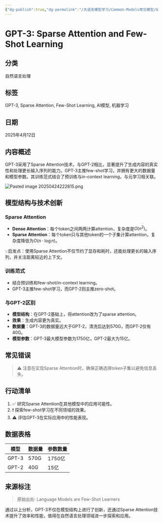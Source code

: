 ```yaml
---
{"dg-publish":true,"dg-permalink":"/大语言模型学习/Common-Models常见模型/GPT系列/GPT-3","dg-home":false,"dg-description":"在此输入笔记的描述","dg-hide":false,"dg-hide-title":false,"dg-show-backlinks":true,"dg-show-local-graph":true,"dg-show-inline-title":true,"dg-pinned":false,"dg-passphrase":"在此输入访问密码","dg-enable-mathjax":false,"dg-enable-mermaid":false,"dg-enable-uml":false,"dg-note-icon":0,"dg-enable-dataview":false,"tags":["NLP"],"permalink":"/大语言模型学习/Common-Models常见模型/GPT系列/GPT-3/","dgShowBacklinks":true,"dgShowLocalGraph":true,"dgShowInlineTitle":true,"dgPassFrontmatter":true,"noteIcon":0,"created":"2025-04-24T22:27:59.000+08:00","updated":"2025-04-25T19:05:56.000+08:00"}
---
```




# GPT-3: Sparse Attention and Few-Shot Learning

## 分类
自然语言处理


## 标签
GPT-3, Sparse Attention, Few-Shot Learning, AI模型, 机器学习


## 日期
2025年4月12日


## 内容概述
GPT-3采用了Sparse Attention技术，与GPT-2相比，显著提升了生成内容的真实性和处理更长输入序列的能力。GPT-3主推few-shot学习，并拥有更大的数据量和模型参数。其训练范式结合了预训练与in-context learning，与元学习相关联。

![Pasted image 20250424222815.png](/img/user/%E9%99%84%E4%BB%B6/Pasted%20image%2020250424222815.png)


## 模型结构与技术创新

### Sparse Attention
- **Dense Attention**：每个token之间两两计算attention，复杂度是$O(n^2)$。
- **Sparse Attention**：每个token只与其他token的一个子集计算attention，复杂度降低为$O(n \cdot \log n)$。

💡启发点：使用Sparse Attention不仅节约了显存和耗时，还能处理更长的输入序列，并关注距离较近的上下文。


### 训练范式
- 结合预训练和few-shot/in-context learning。
- GPT-3主推few-shot学习，而GPT-2则主推zero-shot。


### 与GPT-2区别
- **模型结构**：在GPT-2基础上，将attention改为了sparse attention。
- **效果**：生成内容更为真实。
- **数据量**：GPT-3的数据量远大于GPT-2，清洗后达到570G，而GPT-2仅有40G。
- **模型参数**：GPT-3最大模型参数为1750亿，GPT-2最大为15亿。


## 常见错误
> ⚠ 注意在实现Sparse Attention时，确保正确选择token子集以避免信息丢失。


## 行动清单
1. ✅ 研究Sparse Attention在其他模型中的应用可能性。
2. ❗ 探索few-shot学习在不同领域的效果。
3. ⚠ 评估GPT-3在实际应用中的性能表现。


## 数据表格
| 模型       | 数据量   | 参数数量  |
|------------|----------|-----------|
| GPT-3      | 570G     | 1750亿    |
| GPT-2      | 40G      | 15亿      |


## 来源标注
> 原始出处: Language Models are Few-Shot Learners

通过以上分析，GPT-3不仅在模型结构上进行了创新，还通过Sparse Attention技术提升了效率和性能，值得在自然语言处理领域进一步探索和应用。

